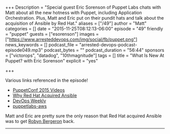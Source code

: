 +++
Description = "Special guest Eric Sorenson of Puppet Labs chats with Matt about all the new hotness with Puppet, including Application Orchestration. Plus, Matt and Eric put on their pundit hats and talk about the acquisition of Ansible by Red Hat."
aliases = ["/49"]
author = "Matt"
categories = []
date = "2015-11-25T08:12:13-06:00"
episode = "49"
friendly = "puppet"
guests = ["esorenson"]
images = ["https://www.arresteddevops.com/img/social/fb/puppet.png"]
news_keywords = []
podcast_file = "arrested-devops-podcast-episode049.mp3"
podcast_bytes = ""
podcast_duration = "56:44"
sponsors = ["victorops", "datadog", "10thmagnitude"]
tags = []
title = "What Is New At Puppet? with Eric Sorenson"
explicit = "yes"

+++

Various links referenced in the episode!

- [PuppetConf 2015 Videos](http://info.puppetlabs.com/PuppetConf-2015-Videos-and-Presentations.html)
- [Why Red Hat Acquired Ansible](https://www.redhat.com/en/about/blog/why-red-hat-acquired-ansible)
- [DevOps Weekly](http://www.devopsweekly.com/)
- [puppetlabs-aws](https://github.com/puppetlabs/puppetlabs-aws)

Matt and Eric are pretty sure the only reason that Red Hat acquired Ansible was to get [Robyn Bergeron](https://twitter.com/robynbergeron) back.

---
